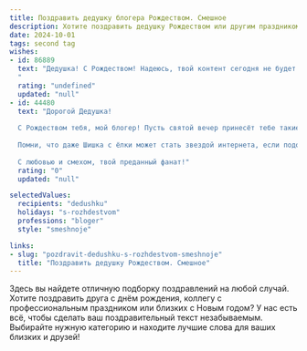```yaml
---
title: Поздравить дедушку блогера Рождеством. Смешное
description: Хотите поздравить дедушку Рождеством или другим праздником? Наш ИИ создаст незабываемое поздравление, а вы обязательно выделитесь среди других.  
date: 2024-10-01
tags: second tag
wishes:
- id: 86889
  text: "Дедушка! С Рождеством! Надеюсь, твой контент сегодня не будет слишком…скучным?  Пусть твой праздничный стол ломится от вкусностей, а подписчики – от восторгов! Желаю тебе в новом году ещё больше просмотров, лайков и, конечно,  хорошего настроения!  Пусть Санта подарит тебе не только подарки, но и миллион новых идей для твоих блогерских шедевров!
  "
  rating: "undefined"
  updated: "null"
- id: 44480
  text: "Дорогой Дедушка!
  
  С Рождеством тебя, мой блогер! Пусть святой вечер принесёт тебе такие подписчики, о которых даже мечтать не смел! Желаю, чтобы лайки сыпались, как снежинки за окном, а комментарии были не только добрыми, но и с весёлым юмором. Пусть твои видео собирают просмотры, как ты собираешь внуков на праздник — с энтузиазмом и радостью!
  
  Помни, что даже Шишка с ёлки может стать звездой интернета, если подойти к этому с воображением!
  
  С любовью и смехом, твой преданный фанат!"
  rating: "0"
  updated: "null"

selectedValues:
  recipients: "dedushku"
  holidays: "s-rozhdestvom"
  professions: "bloger"
  style: "smeshnoje"

links:
- slug: "pozdravit-dedushku-s-rozhdestvom-smeshnoje"
  title: "Поздравить дедушку Рождеством. Смешное"
---
```


Здесь вы найдете отличную подборку поздравлений на любой случай. 
Хотите поздравить друга с днём рождения, коллегу с профессиональным праздником или близких с Новым годом? У нас есть всё, чтобы сделать ваш поздравительный текст незабываемым. Выбирайте нужную категорию и находите лучшие слова для ваших близких и друзей!
